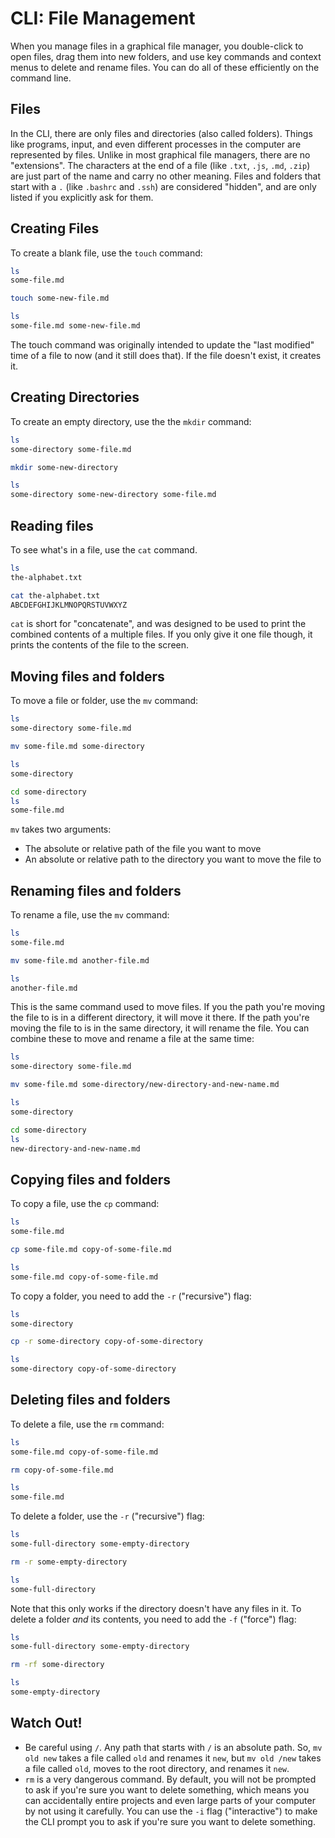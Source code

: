 # CLI: File Management

When you manage files in a graphical file manager, you double-click to open files, drag them into new folders, and use key commands and context menus to delete and rename files. You can do all of these efficiently on the command line.

## Files

In the CLI, there are only files and directories (also called folders). Things like programs, input, and even different processes in the computer are represented by files. Unlike in most graphical file managers, there are no "extensions". The characters at the end of a file (like `.txt`, `.js`, `.md`, `.zip`) are just part of the name and carry no other meaning. Files and folders that start with a `.` (like `.bashrc` and `.ssh`) are considered "hidden", and are only listed if you explicitly ask for them.

## Creating Files

To create a blank file, use the `touch` command:

```bash
ls
some-file.md

touch some-new-file.md

ls
some-file.md some-new-file.md
```

The touch command was originally intended to update the "last modified" time of a file to now (and it still does that). If the file doesn't exist, it creates it.

## Creating Directories

To create an empty directory, use the the `mkdir` command:

```bash
ls
some-directory some-file.md

mkdir some-new-directory

ls
some-directory some-new-directory some-file.md
```

## Reading files

To see what's in a file, use the `cat` command.

```bash
ls
the-alphabet.txt

cat the-alphabet.txt
ABCDEFGHIJKLMNOPQRSTUVWXYZ
```

`cat` is short for "concatenate", and was designed to be used to print the combined contents of a multiple files. If you only give it one file though, it prints the contents of the file to the screen.

## Moving files and folders

To move a file or folder, use the `mv` command:

```bash
ls
some-directory some-file.md

mv some-file.md some-directory

ls
some-directory

cd some-directory
ls
some-file.md
```

`mv` takes two arguments:

* The absolute or relative path of the file you want to move
* An absolute or relative path to the directory you want to move the file to

## Renaming files and folders

To rename a file, use the `mv` command:

```bash
ls
some-file.md

mv some-file.md another-file.md

ls
another-file.md
```

This is the same command used to move files. If you the path you're moving the file to is in a different directory, it will move it there. If the path you're moving the file to is in the same directory, it will rename the file. You can combine these to move and rename a file at the same time:

```bash
ls
some-directory some-file.md

mv some-file.md some-directory/new-directory-and-new-name.md

ls
some-directory

cd some-directory
ls
new-directory-and-new-name.md
```

## Copying files and folders

To copy a file, use the `cp` command:

```bash
ls
some-file.md

cp some-file.md copy-of-some-file.md

ls
some-file.md copy-of-some-file.md
```

To copy a folder, you need to add the `-r` ("recursive") flag:

```bash
ls
some-directory

cp -r some-directory copy-of-some-directory

ls
some-directory copy-of-some-directory
```

## Deleting files and folders

To delete a file, use the `rm` command:

```bash
ls
some-file.md copy-of-some-file.md

rm copy-of-some-file.md

ls
some-file.md
```

To delete a folder, use the `-r` ("recursive") flag:

```bash
ls
some-full-directory some-empty-directory

rm -r some-empty-directory

ls
some-full-directory
```

Note that this only works if the directory doesn't have any files in it. To delete a folder _and_ its contents, you need to add the `-f` ("force") flag:

```bash
ls
some-full-directory some-empty-directory

rm -rf some-directory

ls
some-empty-directory
```

## Watch Out!

* Be careful using `/`. Any path that starts with `/` is an absolute path. So, `mv old new` takes a file called `old` and renames it `new`, but `mv old /new` takes a file called `old`, moves to the root directory, and renames it `new`.
* `rm` is a very dangerous command. By default, you will not be prompted to ask if you're sure you want to delete something, which means you can accidentally entire projects and even large parts of your computer by not using it carefully. You can use the `-i` flag ("interactive") to make the CLI prompt you to ask if you're sure you want to delete something.

